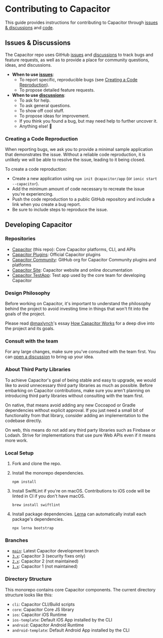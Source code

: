 # Contributing to Capacitor

This guide provides instructions for contributing to Capacitor through [issues & discussions](#issues--discussions) and [code](#developing-capacitor).

## Issues & Discussions

The Capacitor repo uses GitHub [issues](https://github.com/ionic-team/capacitor/issues) and [discussions](https://github.com/ionic-team/capacitor/discussions) to track bugs and feature requests, as well as to provide a place for community questions, ideas, and discussions.

* **When to use [issues](https://github.com/ionic-team/capacitor/issues)**:
    * To report specific, reproducible bugs (see [Creating a Code Reproduction](#creating-a-code-reproduction)).
    * To propose detailed feature requests.
* **When to use [discussions](https://github.com/ionic-team/capacitor/discussions)**:
    * To ask for help.
    * To ask general questions.
    * To show off cool stuff.
    * To propose ideas for improvement.
    * If you think you found a bug, but may need help to further uncover it.
    * Anything else! :rainbow:

### Creating a Code Reproduction

When reporting bugs, we ask you to provide a minimal sample application that demonstrates the issue. Without a reliable code reproduction, it is unlikely we will be able to resolve the issue, leading to it being closed.

To create a code reproduction:

* Create a new application using `npm init @capacitor/app` (or `ionic start --capacitor`).
* Add the minimum amount of code necessary to recreate the issue you're experiencing.
* Push the code reproduction to a public GitHub repository and include a link when you create a bug report.
* Be sure to include steps to reproduce the issue.

## Developing Capacitor

### Repositories

* [Capacitor](https://github.com/ionic-team/capacitor) (this repo): Core Capacitor platforms, CLI, and APIs
* [Capacitor Plugins](https://github.com/ionic-team/capacitor-plugins): Official Capacitor plugins
* [Capacitor Community](https://github.com/capacitor-community/): GitHub org for Capacitor Community plugins and platforms
* [Capacitor Site](https://github.com/ionic-team/capacitor-site): Capacitor website and online documentation
* [Capacitor TestApp](https://github.com/ionic-team/capacitor-testapp): Test app used by the core team for developing Capacitor

### Design Philosophy

Before working on Capacitor, it's important to understand the philosophy behind the project to avoid investing time in things that won't fit into the goals of the project.

Please read [@maxlynch](http://twitter.com/maxlynch)'s essay [How Capacitor Works](https://tinyletter.com/ionic-max/letters/how-capacitor-works) for a deep dive into the project and its goals.

### Consult with the team

For any large changes, make sure you've consulted with the team first. You can [open a discussion](https://github.com/ionic-team/capacitor/discussions) to bring up your idea.

### About Third Party Libraries

To achieve Capacitor's goal of being stable and easy to upgrade, we would like to avoid unnecessary third party libraries as much as possible. Before embarking on Capacitor contributions, make sure you aren't planning on introducing third party libraries without consulting with the team first.

On native, that means avoid adding any new Cocoapod or Gradle dependencies without explicit approval. If you just need a small bit of functionality from that library, consider adding an implementation to the codebase directly.

On web, this means do not add any third party libraries such as Firebase or Lodash. Strive for implementations that use pure Web APIs even if it means more work.

### Local Setup

1. Fork and clone the repo.
1. Install the monorepo dependencies.

    ```shell
    npm install
    ```

1. Install SwiftLint if you're on macOS. Contributions to iOS code will be linted in CI if you don't have macOS.

    ```shell
    brew install swiftlint
    ```

1. Install package dependencies. [Lerna](https://github.com/lerna/lerna) can automatically install each package's dependencies.

    ```shell
    npx lerna bootstrap
    ```

### Branches

* [`main`](https://github.com/ionic-team/capacitor/tree/main): Latest Capacitor development branch
* [`3.x`](https://github.com/ionic-team/capacitor/tree/3.x): Capacitor 3 (security fixes only)
* [`2.x`](https://github.com/ionic-team/capacitor/tree/2.x): Capacitor 2 (not maintained)
* [`1.x`](https://github.com/ionic-team/capacitor/tree/1.x): Capacitor 1 (not maintained)

### Directory Structure

This monorepo contains core Capacitor components. The current directory structure looks like this:

* `cli`: Capacitor CLI/Build scripts
* `core`: Capacitor Core JS library
* `ios`: Capacitor iOS Runtime
* `ios-template`: Default iOS App installed by the CLI
* `android`: Capacitor Android Runtime
* `android-template`: Default Android App installed by the CLI
